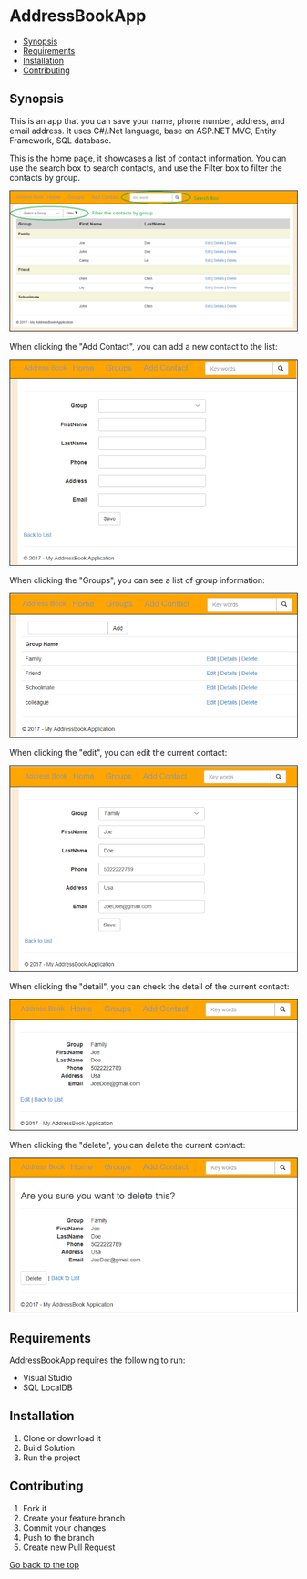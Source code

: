 <h1 id="AddressBookApp">AddressBookApp</h1>
<ul>
  <li><a href="#synopsis">Synopsis</a></li>
  <li><a href="#requirements">Requirements</a></li>
  <li><a href="#installation">Installation</a></li>
  <li><a href="#contributing">Contributing</a></li>
</ul>
<h2 id="synopsis">Synopsis</h2>
This is an app that you can save your name, phone number, address, and email address.
It uses C#/.Net language, base on ASP.NET MVC, Entity Framework, SQL database.
<p>This is the home page, it showcases a list of contact information.
You can use the search box to search contacts, and use the Filter box to filter the contacts by group. </p>
<img src="AddressBook/Img/Home.png" border="1" >
<p>When clicking the "Add Contact", you can add a new contact to the list:</p>
<img src="AddressBook/Img/Add.png" border="1">
<p>When clicking the "Groups", you can see a list of group information:</p>
<img src="AddressBook/Img/Group.png" border="1">
<p>When clicking the "edit", you can edit the current contact:<p>
<img src="AddressBook/Img/Edit.png" border="1">
<p>When clicking the "detail", you can check the detail of the current contact:<p>
<img src="AddressBook/Img/Detail.png" border="1">
<p>When clicking the "delete", you can delete the current contact:</p>
<img src="AddressBook/Img/Delete.png" border="1">

<h2 id="requirements">Requirements</h2>
<p>AddressBookApp requires the following to run:</p>
<ul>
  <li>Visual Studio</li>
  <li>SQL LocalDB</li>
</ul>

<h2 id="installation">Installation</h2>
<ol>
  <li>Clone or download it</li>
  <li>Build Solution</li>
  <li>Run the project</li>
</ol>

<h2 id="contributing">Contributing</h2>
<ol>
  <li>Fork it</li>
  <li>Create your feature branch</li>
  <li>Commit your changes</li>
  <li>Push to the branch</li>
  <li>Create new Pull Request</li>
</ol>
<a href="#AddressBookApp">Go back to the top</a>

